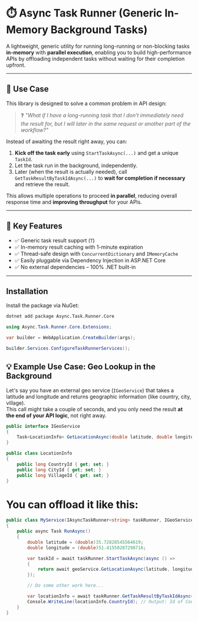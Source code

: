 # ⏱️ Async Task Runner (Generic In-Memory Background Tasks)

A lightweight, generic utility for running long-running or non-blocking tasks **in-memory** with **parallel execution**, enabling you to build high-performance APIs by offloading independent tasks without waiting for their completion upfront.

---

## 🚀 Use Case

This library is designed to solve a common problem in API design:

> ❓ *"What if I have a long-running task that I don’t immediately need the result for, but I will later in the same request or another part of the workflow?"*

Instead of awaiting the result right away, you can:

1. **Kick off the task early** using `StartTaskAsync(...)` and get a unique `TaskId`.
2. Let the task run in the background, independently.
3. Later (when the result is actually needed), call `GetTaskResultByTaskIdAsync(...)` to **wait for completion if necessary** and retrieve the result.

This allows multiple operations to proceed **in parallel**, reducing overall response time and **improving throughput** for your APIs.

---

## 🧠 Key Features

- ✅ Generic task result support (`T`)
- ✅ In-memory result caching with 1-minute expiration
- ✅ Thread-safe design with `ConcurrentDictionary` and `IMemoryCache`
- ✅ Easily pluggable via Dependency Injection in ASP.NET Core
- ✅ No external dependencies – 100% .NET built-in

---

## Installation
Install the package via NuGet:

```xml
dotnet add package Async.Task.Runner.Core
```

```csharp
using Async.Task.Runner.Core.Extensions;

var builder = WebApplication.CreateBuilder(args);

builder.Services.ConfigureTaskRunnerServices();
```


## 💡 Example Use Case: Geo Lookup in the Background

Let's say you have an external geo service (`IGeoService`) that takes a latitude and longitude and returns geographic information (like country, city, village).  
This call might take a couple of seconds, and you only need the result **at the end of your API logic**, not right away.


```csharp
public interface IGeoService
{
    Task<LocationInfo> GetLocationAsync(double latitude, double longitude);
}

public class LocationInfo
{
    public long CountryId { get; set; }
    public long CityId { get; set; }
    public long VillageId { get; set; }
}
```

# You can offload it like this:

```csharp
public class MyService(IAsyncTaskRunner<string> taskRunner, IGeoService geoService)
{
    public async Task RunAsync()
    {
        double latitude = (double)35.72828545564619;
        double longitude = (double)51.41550287298716;

        var taskId = await taskRunner.StartTaskAsync(async () =>
        {
            return await geoService.GetLocationAsync(latitude, longitude);
        });

        // Do some other work here...

        var locationInfo = await taskRunner.GetTaskResultByTaskIdAsync<LocationInfo>(taskId);
        Console.WriteLine(locationInfo.CountryId); // Output: Id of Country
    }
}
```